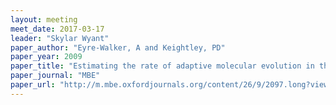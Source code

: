 ```yaml
---
layout: meeting
meet_date: 2017-03-17
leader: "Skylar Wyant"
paper_author: "Eyre-Walker, A and Keightley, PD"
paper_year: 2009
paper_title: "Estimating the rate of adaptive molecular evolution in the presence of slightly deleterious mutations and population size change"
paper_journal: "MBE"
paper_url: "http://m.mbe.oxfordjournals.org/content/26/9/2097.long?view=long&pmid=19535738"
---
```


